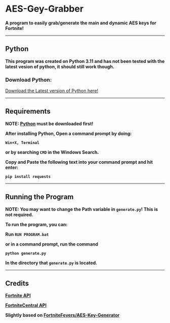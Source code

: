 # AES-Gey-Grabber
**A program to easily grab/generate the main and dynamic AES keys for Fortnite!**

---

## Python
**This program was created on Python 3.11 and has not been tested with the latest vesion of python, it should still work though.**

### Download Python:
[Download the Latest version of Python here!](https://www.python.org/downloads/)

---

## Requirements
**NOTE: [Python](https://www.python.org/downloads/release/python-3115/) must be downloaded first!**

**After installing Python, Open a command prompt by doing:**

**`Win+X, Terminal`**

**or by searching `CMD` in the Windows Search.**

**Copy and Paste the following text into your command prompt and hit enter:**

**`pip install requests`**

---

## Running the Program
**NOTE: You may want to change the Path variable in `generate.py`! This is not required.**

**To run the program, you can:**

**Run `RUN PROGRAM.bat`**

**or in a command prompt, run the command**

**`python generate.py`**

**In the directory that `generate.py` is located.**

---

## Credits

**[Fortnite API](https://fortnite-api.com/v2/aes)**

**[FortniteCentral API](https://fortnitecentral.genxgames.gg/api/v1/aes)**

**Slightly based on [FortniteFevers/AES-Key-Generator](https://github.com/FortniteFevers/AES-Key-Generator)**
